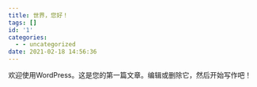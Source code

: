 ```yaml
---
title: 世界，您好！
tags: []
id: '1'
categories:
  - - uncategorized
date: 2021-02-18 14:56:36
---
```


欢迎使用WordPress。这是您的第一篇文章。编辑或删除它，然后开始写作吧！